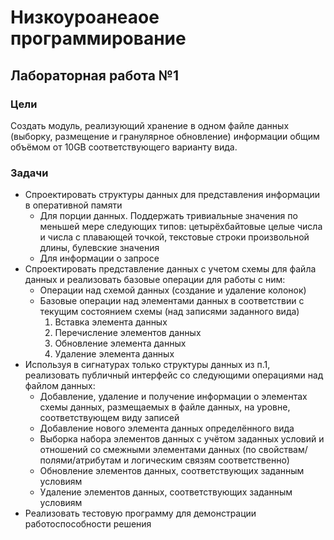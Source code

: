 # Низкоуроанеаое программирование
## Лабораторная работа №1
### Цели

Создать модуль, реализующий хранение в одном файле данных (выборку, размещение и гранулярное
обновление) информации общим объёмом от 10GB соответствующего варианту вида.

### Задачи

* Спроектировать структуры данных для представления информации в оперативной памяти
    - Для порции данных. Поддержать тривиальные значения по меньшей мере следующих типов: цетырёхбайтовые целые числа и числа с плавающей точкой, текстовые строки произвольной длины, булевские значения
    - Для информации о запросе
* Спроектировать представление данных с учетом схемы для файла данных и реализовать базовые операции для работы с ним:
    - Операции над схемой данных (создание и удаление колонок)
    - Базовые операции над элементами данных в соответствии с текущим состоянием схемы (над записями заданного вида)
        1. Вставка элемента данных
        2. Перечисление элементов данных
        3. Обновление элемента данных
        4. Удаление элемента данных
* Используя в сигнатурах только структуры данных из п.1, реализовать публичный интерфейс со следующими операциями над файлом данных:
    - Добавление, удаление и получение информации о элементах схемы данных, размещаемых в файле данных, на уровне, соответствующем виду записей
    - Добавление нового элемента данных определённого вида
    - Выборка набора элементов данных с учётом заданных условий и отношений со смежными элементами данных (по свойствам/полями/атрибутам и логическим связям соответственно)
    - Обновление элементов данных, соответствующих заданным условиям
    - Удаление элементов данных, соответствующих заданным условиям
* Реализовать тестовую программу для демонстрации работоспособности решения
